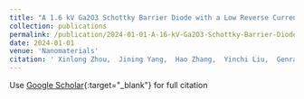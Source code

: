 ```yaml
---
title: "A 1.6 kV Ga2O3 Schottky Barrier Diode with a Low Reverse Current of 1.2 × 10^−5^ A/cm2 Enabled by Field Plates and N Ion-Implantation Edge Termination"
collection: publications
permalink: /publication/2024-01-01-A-16-kV-Ga2O3-Schottky-Barrier-Diode-with-a-Low-Reverse-Current-of-12-105-Acm2-Enabled-by-Field-Plates-and-N-Ion-Implantation-Edge-Termination
date: 2024-01-01
venue: 'Nanomaterials'
citation: ' Xinlong Zhou,  Jining Yang,  Hao Zhang,  Yinchi Liu,  Genran Xie,  Wenjun Liu, &quot;A 1.6 kV Ga2O3 Schottky Barrier Diode with a Low Reverse Current of 1.2 × 10^−5^ A/cm2 Enabled by Field Plates and N Ion-Implantation Edge Termination.&quot; Nanomaterials, 2024.'
---
```

Use [Google Scholar](https://scholar.google.com/scholar?q=A+1.6+kV+Ga2O3+Schottky+Barrier+Diode+with+a+Low+Reverse+Current+of+1.2+×+10^−5^+A/cm2+Enabled+by+Field+Plates+and+N+Ion+Implantation+Edge+Termination){:target="_blank"} for full citation